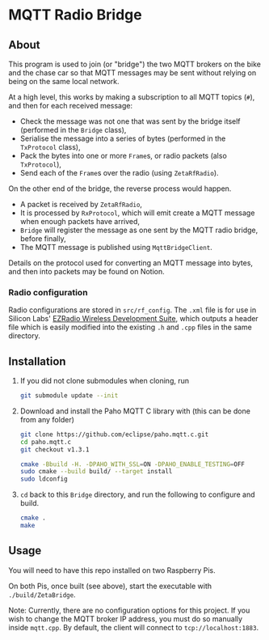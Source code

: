 # MQTT Radio Bridge


## About

This program is used to join (or "bridge") the two MQTT brokers on the bike and the chase car so that MQTT messages may be sent without relying on being on the same local network.

At a high level, this works by making a subscription to all MQTT topics (`#`), and then for each received message:

- Check the message was not one that was sent by the bridge itself (performed in the `Bridge` class),
- Serialise the message into a series of bytes (performed in the `TxProtocol` class),
- Pack the bytes into one or more `Frame`s, or radio packets (also `TxProtocol`),
- Send each of the `Frame`s over the radio (using `ZetaRfRadio`).

On the other end of the bridge, the reverse process would happen.

- A packet is received by `ZetaRfRadio`,
- It is processed by `RxProtocol`, which will emit create a MQTT message when enough packets have arrived,
- `Bridge` will register the message as one sent by the MQTT radio bridge, before finally,
- The MQTT message is published using `MqttBridgeClient`.

Details on the protocol used for converting an MQTT message into bytes, and then into packets may be found on Notion.

### Radio configuration

Radio configurations are stored in `src/rf_config`.
The `.xml` file is for use in Silicon Labs' [EZRadio Wireless Development Suite](https://www.silabs.com/products/development-tools/software/wireless-development-suite), which outputs a header file which is easily modified into the existing `.h` and `.cpp` files in the same directory.

## Installation

1. If you did not clone submodules when cloning, run
    ```bash
    git submodule update --init
    ```
2. Download and install the Paho MQTT C library with (this can be done from any folder)
    ```bash
    git clone https://github.com/eclipse/paho.mqtt.c.git
    cd paho.mqtt.c
    git checkout v1.3.1

    cmake -Bbuild -H. -DPAHO_WITH_SSL=ON -DPAHO_ENABLE_TESTING=OFF
    sudo cmake --build build/ --target install
    sudo ldconfig
    ```
3. `cd` back to this `Bridge` directory, and run the following to configure and build.
    ```bash
    cmake .
    make
    ```

## Usage

You will need to have this repo installed on two Raspberry Pis.

On both Pis, once built (see above), start the executable with `./build/ZetaBridge`.

Note: Currently, there are no configuration options for this project.
If you wish to change the MQTT broker IP address, you must do so manually inside `mqtt.cpp`.
By default, the client will connect to `tcp://localhost:1883`.
